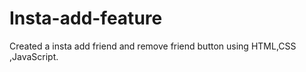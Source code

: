 # Insta-add-feature
Created a insta add friend and remove friend button using HTML,CSS ,JavaScript.
